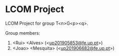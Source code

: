 # LCOM Project

LCOM Project for group T&lt;n&gt;G&lt;p&gt;&lt;q&gt;.

Group members:

1. &lt;Rui&gt; &lt;Alves&gt; (&lt;up201905853@fe.up.pt&gt;)
2. &lt;Joao&gt; &lt;Mesquita&gt; (&lt;up201906682@fe.up.pt&gt;)
